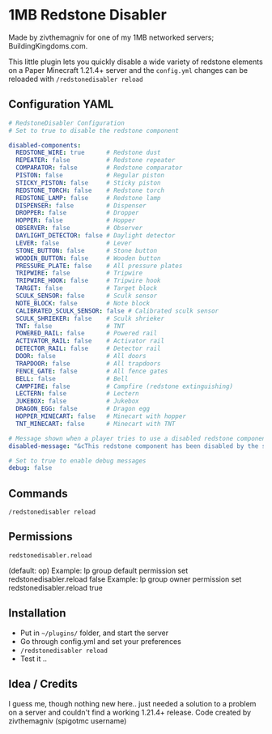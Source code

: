 # 1MB Redstone Disabler
Made by zivthemagniv for one of my 1MB networked servers; BuildingKingdoms.com. 

This little plugin lets you quickly disable a wide variety of redstone elements on a Paper Minecraft 1.21.4+ server and the `config.yml` changes can be reloaded with `/redstonedisabler reload`

## Configuration YAML 
```yaml
# RedstoneDisabler Configuration
# Set to true to disable the redstone component

disabled-components:
  REDSTONE_WIRE: true      # Redstone dust
  REPEATER: false          # Redstone repeater
  COMPARATOR: false        # Redstone comparator
  PISTON: false            # Regular piston
  STICKY_PISTON: false     # Sticky piston
  REDSTONE_TORCH: false    # Redstone torch
  REDSTONE_LAMP: false     # Redstone lamp
  DISPENSER: false         # Dispenser
  DROPPER: false           # Dropper
  HOPPER: false            # Hopper
  OBSERVER: false          # Observer
  DAYLIGHT_DETECTOR: false # Daylight detector
  LEVER: false             # Lever
  STONE_BUTTON: false      # Stone button
  WOODEN_BUTTON: false     # Wooden button
  PRESSURE_PLATE: false    # All pressure plates
  TRIPWIRE: false          # Tripwire
  TRIPWIRE_HOOK: false     # Tripwire hook
  TARGET: false            # Target block
  SCULK_SENSOR: false      # Sculk sensor
  NOTE_BLOCK: false        # Note block
  CALIBRATED_SCULK_SENSOR: false # Calibrated sculk sensor
  SCULK_SHRIEKER: false    # Sculk shrieker
  TNT: false               # TNT
  POWERED_RAIL: false      # Powered rail
  ACTIVATOR_RAIL: false    # Activator rail
  DETECTOR_RAIL: false     # Detector rail
  DOOR: false              # All doors
  TRAPDOOR: false          # All trapdoors
  FENCE_GATE: false        # All fence gates
  BELL: false              # Bell
  CAMPFIRE: false          # Campfire (redstone extinguishing)
  LECTERN: false           # Lectern
  JUKEBOX: false           # Jukebox
  DRAGON_EGG: false        # Dragon egg
  HOPPER_MINECART: false   # Minecart with hopper
  TNT_MINECART: false      # Minecart with TNT

# Message shown when a player tries to use a disabled redstone component
disabled-message: "&cThis redstone component has been disabled by the server administrator."

# Set to true to enable debug messages
debug: false
```

## Commands
```
/redstonedisabler reload
```

## Permissions
```
redstonedisabler.reload
```
(default: op)
Example: lp group default permission set redstonedisabler.reload false
Example: lp group owner permission set redstonedisabler.reload true

## Installation
- Put in `~/plugins/` folder, and start the server
- Go through config.yml and set your preferences
- `/redstonedisabler reload`
- Test it .. 

## Idea / Credits
I guess me, though nothing new here.. just needed a solution to a problem on a server and couldn't find a working 1.21.4+ release. Code created by zivthemagniv (spigotmc username)

